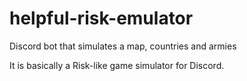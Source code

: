 # helpful-risk-emulator
Discord bot that simulates a map, countries and armies

It is basically a Risk-like game simulator for Discord. 

